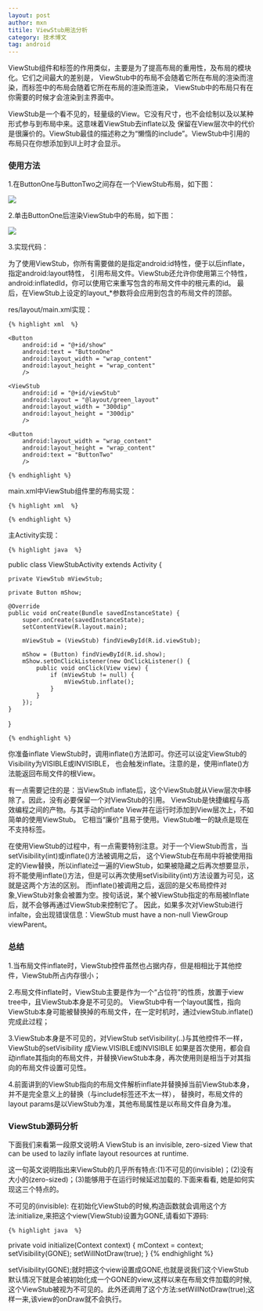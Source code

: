 ```yaml
---
layout: post
author: mxn
titile: ViewStub用法分析
category: 技术博文
tag: android
---
```


ViewStub组件和<include>标签的作用类似，主要是为了提高布局的重用性，及布局的模块化。它们之间最大的差别是，
ViewStub中的布局不会随着它所在布局的渲染而渲染，而<include>标签中的布局会随着它所在布局的渲染而渲染，
ViewStub中的布局只有在你需要的时候才会渲染到主界面中。

ViewStub是一个看不见的，轻量级的View。它没有尺寸，也不会绘制以及以某种形式参与到布局中来。这意味着ViewStub去inflate以及
保留在View层次中的代价是很廉价的。ViewStub最佳的描述称之为“懒惰的include”。ViewStub中引用的布局只在你想添加到UI上时才会显示。

### 使用方法

1.在ButtonOne与ButtonTwo之间存在一个ViewStub布局，如下图：

![](https://raw.githubusercontent.com/mxn21/mxn21.github.io/master/public/img/img103.jpg)

2.单击ButtonOne后渲染ViewStub中的布局，如下图：

![](https://raw.githubusercontent.com/mxn21/mxn21.github.io/master/public/img/img104.jpg)

3.实现代码：

为了使用ViewStub，你所有需要做的是指定android:id特性，便于以后inflate，指定android:layout特性，
引用布局文件。ViewStub还允许你使用第三个特性，android:inflatedId，你可以使用它来重写包含的布局文件中的根元素的id。
最后，在ViewStub上设定的layout_*参数将会应用到包含的布局文件的顶部。


res/layout/main.xml实现：

    {% highlight xml  %}

<?xml version="1.0" encoding="utf-8"?>

<LinearLayout xmlns:android = "http://schemas.android.com/apk/res/android"
    android:orientation = "vertical"
    android:layout_width = "fill_parent"
    android:layout_height = "fill_parent"
    >

    <Button
        android:id = "@+id/show"
        android:text = "ButtonOne"
        android:layout_width = "wrap_content"
        android:layout_height = "wrap_content"
        />

    <ViewStub
        android:id = "@+id/viewStub"
        android:layout = "@layout/green_layout"
        android:layout_width = "300dip"
        android:layout_height = "300dip"
        />

    <Button
        android:layout_width = "wrap_content"
        android:layout_height = "wrap_content"
        android:text = "ButtonTwo"
        />

</LinearLayout>

    {% endhighlight %}

main.xml中ViewStub组件里的布局实现：

    {% highlight xml  %}

<?xml version="1.0" encoding="utf-8"?>

<LinearLayout
    xmlns:android = "http://schemas.android.com/apk/res/android"
    android:layout_width = "match_parent"
    android:layout_height = "match_parent"
    android:background = "@color/green">

</LinearLayout>

    {% endhighlight %}


主Activity实现：

    {% highlight java  %}

public class ViewStubActivity extends Activity {

    private ViewStub mViewStub;

    private Button mShow;

    @Override
    public void onCreate(Bundle savedInstanceState) {
        super.onCreate(savedInstanceState);
        setContentView(R.layout.main);

        mViewStub = (ViewStub) findViewById(R.id.viewStub);

        mShow = (Button) findViewById(R.id.show);
        mShow.setOnClickListener(new OnClickListener() {
            public void onClick(View view) {
                if (mViewStub != null) {
                    mViewStub.inflate();
                }
            }
        });
    }
}

    {% endhighlight %}

你准备inflate ViewStub时，调用inflate()方法即可。你还可以设定ViewStub的Visibility为VISIBLE或INVISIBLE，
也会触发inflate。注意的是，使用inflate()方法能返回布局文件的根View。

有一点需要记住的是：当ViewStub inflate后，这个ViewStub就从View层次中移除了。因此，没有必要保留一个对ViewStub的引用。
ViewStub是快捷编程与高效编程之间的产物。与其手动的inflate View并在运行时添加到View层次上，不如简单的使用ViewStub。
它相当“廉价”且易于使用。ViewStub唯一的缺点是现在不支持<merge />标签。

在使用ViewStub的过程中，有一点需要特别注意。对于一个ViewStub而言，当setVisibility(int)或inflate()方法被调用之后，
这个ViewStub在布局中将被使用指定的View替换，所以inflate过一遍的ViewStub，如果被隐藏之后再次想要显示，
将不能使用inflate()方法，但是可以再次使用setVisibility(int)方法设置为可见，这就是这两个方法的区别。
而inflate()被调用之后，返回的是父布局控件对象,ViewStub对象会被置为空。按句话说，某个被ViewStub指定的布局被Inflate后，就不会够再通过ViewStub来控制它了。
因此，如果多次对ViewStub进行infalte，会出现错误信息：ViewStub must have a non-null ViewGroup viewParent。

### 总结

1.当布局文件inflate时，ViewStub控件虽然也占据内存，但是相相比于其他控件，ViewStub所占内存很小；

2.布局文件inflate时，ViewStub主要是作为一个“占位符”的性质，放置于view tree中，且ViewStub本身是不可见的。
ViewStub中有一个layout属性，指向ViewStub本身可能被替换掉的布局文件，在一定时机时，通过viewStub.inflate()完成此过程；

3.ViewStub本身是不可见的，对ViewStub setVisibility(..)与其他控件不一样，ViewStub的setVisibility 成View.VISIBLE或INVISIBLE
如果是首次使用，都会自动inflate其指向的布局文件，并替换ViewStub本身，再次使用则是相当于对其指向的布局文件设置可见性。

4.前面讲到的ViewStub指向的布局文件解析inflate并替换掉当前ViewStub本身，并不是完全意义上的替换（与include标签还不太一样），
替换时，布局文件的layout params是以ViewStub为准，其他布局属性是以布局文件自身为准。


### ViewStub源码分析

下面我们来看第一段原文说明:A ViewStub is an invisible, zero-sized View that can be used to lazily inflate
layout resources at runtime.

这一句英文说明指出来ViewStub的几乎所有特点:(1)不可见的(invisible)；(2)没有大小的(zero-sized)；(3)能够用于在运行时候延迟加载的.下面来看看,
她是如何实现这三个特点的。

不可见的(invisible): 在初始化ViewStub的时候,构造函数就会调用这个方法:initialize,来把这个view(ViewStub)设置为GONE,请看如下源码:

    {% highlight java  %}
private void initialize(Context context) {
    mContext = context;
    setVisibility(GONE);
    setWillNotDraw(true);
}
    {% endhighlight %}

setVisibility(GONE);就时把这个view设置成GONE,也就是说我们这个ViewStub默认情况下就是会被初始化成一个GONE的view,这样以来在布局文件加载的时候,
这个ViewStub被视为不可见的。此外还调用了这个方法:setWillNotDraw(true);这样一来,该view的onDraw就不会执行。

